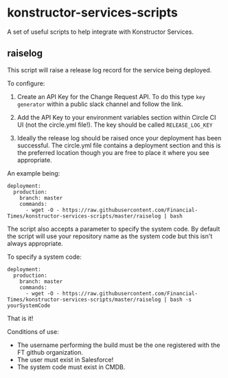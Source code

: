 # konstructor-services-scripts

A set of useful scripts to help integrate with Konstructor Services.

## raiselog

This script will raise a release log record for the service being deployed.  

To configure:

1. Create an API Key for the Change Request API.  To do this type `key generator` within a public slack channel and follow the link.

2. Add the API Key to your environment variables section within Circle CI UI (not the circle.yml file!).  The key should be called `RELEASE_LOG_KEY`

3. Ideally the release log should be raised once your deployment has been successful.  The circle.yml file contains a deployment section and this is the preferred location though you are free to place it where you see appropriate. 

An example being:

    deployment:
      production:
        branch: master
        commands:
          - wget -O - https://raw.githubusercontent.com/Financial-Times/konstructor-services-scripts/master/raiselog | bash	

The script also accepts a parameter to specify the system code.  By default the script will use your repository name as the system code but this isn't always appropriate.

To specify a system code:

    deployment:
      production:
        branch: master
        commands:
          - wget -O - https://raw.githubusercontent.com/Financial-Times/konstructor-services-scripts/master/raiselog | bash -s yourSystemCode

That is it!

Conditions of use:

- The username performing the build must be the one registered with the FT github organization.
- The user must exist in Salesforce!
- The system code must exist in CMDB.